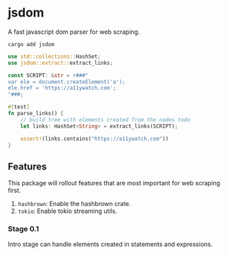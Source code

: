 # jsdom

A fast javascript dom parser for web scraping.

`cargo add jsdom`

```rust
use std::collections::HashSet;
use jsdom::extract::extract_links;

const SCRIPT: &str = r###"
var ele = document.createElement('a');
ele.href = 'https://a11ywatch.com';
"###;

#[test]
fn parse_links() {
    // build tree with elements created from the nodes todo
    let links: HashSet<String> = extract_links(SCRIPT);

    assert!(links.contains("https://a11ywatch.com"))
}
```

## Features

This package will rollout features that are most important for web scraping first.

1. `hashbrown`: Enable the hashbrown crate.
1. `tokio`: Enable tokio streaming utils.

### Stage 0.1

Intro stage can handle elements created in statements and expressions.